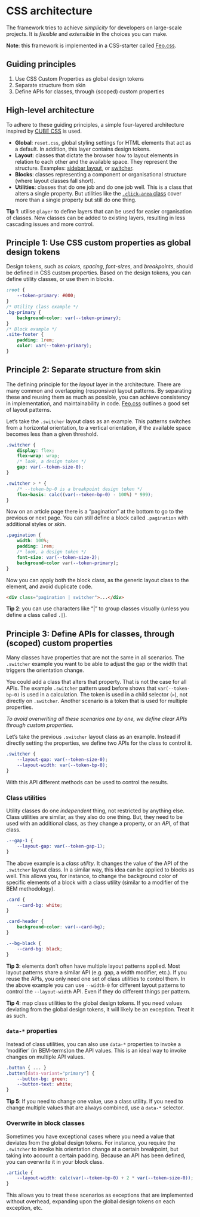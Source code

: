 # CSS architecture

The framework tries to achieve *simplicity* for developers on large-scale projects. It is *flexible* and *extensible* in the choices you can make.

**Note**: this framework is implemented in a CSS-starter called [Feo.css](https://feo.crinkles.dev).

## Guiding principles

1. Use CSS Custom Properties as global design tokens
2. Separate structure from skin
3. Define APIs for classes, through (scoped) custom properties

## High-level architecture 
To adhere to these guiding principles, a simple four-layered architecture inspired by [CUBE CSS](https://cube.fyi) is used.

- **Global**: `reset.css`, global styling settings for HTML elements that act as a default. In addition, this layer contains design tokens.
- **Layout**: classes that dictate the browser how to layout elements in relation to each other and the available space. They represent the structure. Examples: [sidebar layout](https://feo.crinkles.dev/layouts/sidebar/), or [switcher](https://feo.crinkles.dev/layouts/switcher/).
- **Blocks**: classes representing a component or organisational structure (where layout classes fall short). 
- **Utilities**: classes that do one job and do one job well. This is a class that alters a single property. But utilities like the [`.click-area` class](https://feo.crinkles.dev/utilities/) cover more than a single property but still do one thing.

**Tip 1**: utilise `@layer` to define layers that can be used for easier organisation of classes. New classes can be added to existing layers, resulting in less cascading issues and more control. 

## Principle 1: Use CSS custom properties as global design tokens
Design tokens, such as *colors*, *spacing*, *font-sizes*, and *breakpoints*, should be defined in CSS custom properties. Based on the design tokens, you can define utility classes, or use them in blocks.  

```css
:root {
	--token-primary: #000;
}
/* Utility class example */
.bg-primary {
	background-color: var(--token-primary);
}
/* Block example */
.site-footer {
	padding: 1rem;
	color: var(--token-primary);
}
```

## Principle 2: Separate structure from skin
The defining principle for the *layout* layer in the architecture. There are many common and overlapping (responsive) layout patterns. By separating these and reusing them as much as possible, you can achieve consistency in implementation, and maintainability in code. [Feo.css](https://feo.crinkles.dev/layouts/) outlines a good set of layout patterns. 

Let’s take the `.switcher` layout class as an example. This patterns switches from a horizontal orientation, to a vertical orientation, if the available space becomes less than a given threshold. 

```css
.switcher {
	display: flex;
	flex-wrap: wrap;
	/* look, a design token */
	gap: var(--token-size-0);
}

.switcher > * {
	/* --token-bp-0 is a breakpoint design token */
	flex-basis: calc((var(--token-bp-0) - 100%) * 999);
}
```

Now on an article page there is a “pagination” at the bottom to go to the previous or next page. You can still define a block called `.pagination` with additional styles or *skin*. 

```css
.pagination {
	width: 100%;
	padding: 1rem;
	/* look, a design token */
	font-size: var(--token-size-2);
	background-color var(--token-primary);
}
```

Now you can apply both the block class, as the generic layout class to the element, and avoid duplicate code. 

```html
<div class="pagination | switcher">...</div>
```

**Tip 2**: you can use characters like “|” to group classes visually (unless you define a class called `.|`). 

## Principle 3: Define APIs for classes, through (scoped) custom properties

Many classes have properties that are not the same in all scenarios. The `.switcher` example you want to be able to adjust the gap or the width that triggers the orientation change.  

You could add a class that alters that property. That is not the case for all APIs. The example `.switcher` pattern used before shows that `var(--token-bp-0)` is used in a calculation. The token is used in a child selector (`>`), not directly on `.switcher`.  Another scenario is a token that is used for multiple properties. 

*To avoid overwriting all these scenarios one by one, we define clear APIs through custom properties.*  

Let’s take the previous `.switcher` layout class as an example. Instead if directly setting the properties, we define two APIs for the class to control it. 

```css
.switcher {
	--layout-gap: var(--token-size-0);
	--layout-width: var(--token-bp-0);
}
```

With this API different methods can be used to control the results. 

### Class utilities
Utility classes do one *independent* thing, not restricted by anything else. Class utilities are similar, as they also do one thing. But, they need to be used with an additional class, as they change a property, or an *API*, of that class. 

```css
.--gap-1 {
	--layout-gap: var(--token-gap-1);
}
```

The above example is a *class utility*. It changes the value of the API of the `.switcher` layout class. In a similar way, this idea can be applied to blocks as well. This allows you, for instance, to change the background color of specific elements of a block with a class utility (similar to a modifier of the BEM methodology). 

```css
.card {
	--card-bg: white;
}

.card-header {
	background-color: var(--card-bg);
}

.--bg-black {
	--card-bg: black;
}
```

**Tip 3**: elements don’t often have multiple layout patterns applied. Most layout patterns share a similar API (e.g. gap, a width modifier, etc.). If you reuse the APIs, you only need one set of class utilities to control them. In the above example you can use `--width-0` for different layout patterns to control the `--layout-width` API. Even if they do different things per pattern. 

**Tip 4**: map class utilities to the global design tokens. If you need values deviating from the global design tokens, it will likely be an exception. Treat it as such.  

### `data-*` properties
Instead of class utilities, you can also use `data-*` properties to invoke a ‘modifier’ (in BEM-terms)on the API values. This is an ideal way to invoke changes on multiple API values. 

```css
.button { ... }
.butten[data-variant="primary"] {
	--button-bg: green;
	--button-text: white;
}
```

**Tip 5**: If you need to change one value, use a class utility. If you need to change multiple values that are always combined, use a `data-*` selector.

### Overwrite in block classes
Sometimes you have exceptional cases where you need a value that deviates from the global design tokens. For instance, you require the `.switcher` to invoke his orientation change at a certain breakpoint, but taking into account a certain padding. Because an API has been defined, you can overwrite it in your block class.

```css
.article {
	--layout-width: calc(var(--token-bp-0) + 2 * var(--token-size-0));
}
```

This allows you to treat these scenarios as exceptions that are implemented without overhead, expanding upon the global design tokens on each exception, etc.